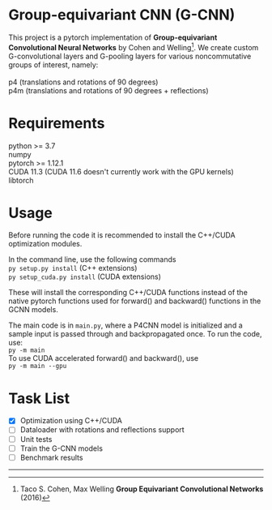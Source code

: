 # Group-equivariant CNN (G-CNN)

This project is a pytorch implementation of **Group-equivariant Convolutional Neural Networks** by Cohen and Welling[^1].
We create custom G-convolutional layers and G-pooling layers for various noncommutative groups
of interest, namely:<br>
<br>
p4 (translations and rotations of 90 degrees)<br>
p4m (translations and rotations of 90 degrees + reflections)<br>

# Requirements
python >= 3.7<br>
numpy<br>
pytorch >= 1.12.1<br>
CUDA 11.3 (CUDA 11.6 doesn't currently work with the GPU kernels)<br>
libtorch<br>

# Usage
Before running the code it is recommended to install the C++/CUDA optimization modules.

In the command line, use the following commands <br>
`py setup.py install` (C++ extensions) <br>
`py setup_cuda.py install` (CUDA extensions)

These will install the corresponding C++/CUDA functions instead of the native pytorch functions used for forward() and backward() functions in the GCNN models.

The main code is in `main.py`, where a P4CNN model is initialized and a sample input is passed through and backpropagated once. To run the code, use: <br>
`py -m main` <br>
To use CUDA accelerated forward() and backward(), use <br>
`py -m main --gpu`

# Task List
* [x] Optimization using C++/CUDA
* [ ] Dataloader with rotations and reflections support
* [ ] Unit tests
* [ ] Train the G-CNN models
* [ ] Benchmark results
----
[^1]: Taco S. Cohen, Max Welling **Group Equivariant Convolutional Networks** (2016)
